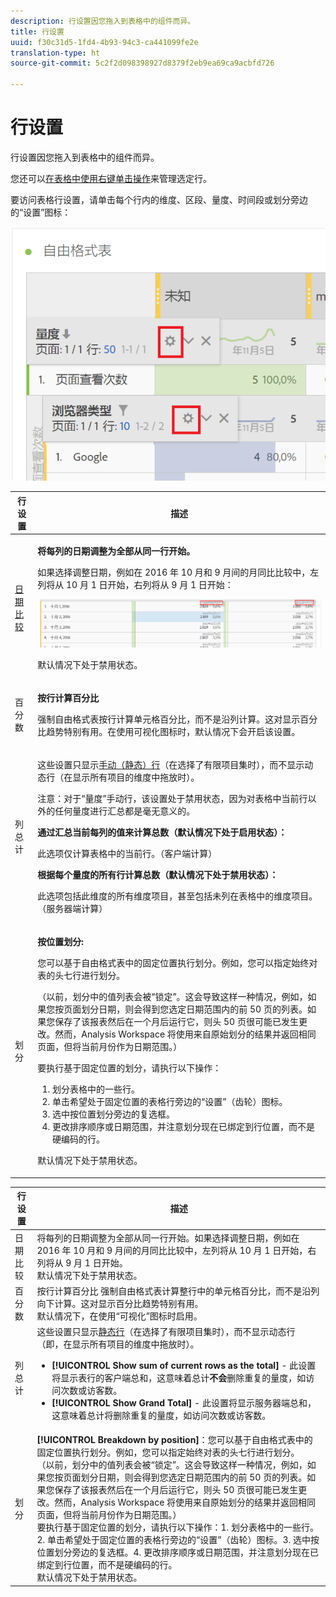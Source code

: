 ```yaml
---
description: 行设置因您拖入到表格中的组件而异。
title: 行设置
uuid: f30c31d5-1fd4-4b93-94c3-ca441099fe2e
translation-type: ht
source-git-commit: 5c2f2d098398927d8379f2eb9ea69ca9acbfd726

---
```



# 行设置

行设置因您拖入到表格中的组件而异。

您还可以[在表格中使用右键单击操作](/help/analyze/analysis-workspace/visualizations/freeform-table.md)来管理选定行。

要访问表格行设置，请单击每个行内的维度、区段、量度、时间段或划分旁边的“设置”图标：

![](assets/row-settings.png)

<table id="table_7ACE6413DB1F40349ED2860020F92E55"> 
 <thead> 
  <tr> 
   <th colname="col1" class="entry"> 行设置 </th> 
   <th colname="col2" class="entry"> 描述 </th> 
  </tr>
 </thead>
 <tbody> 
  <tr> 
   <td colname="col1"> <p><a href="/help/analyze/analysis-workspace/components/calendar-date-ranges/time-comparison.md"  > 日期比较</a> </p> </td> 
   <td colname="col2"> <p><b>将每列的日期调整为全部从同一行开始。</b> </p> <p>如果选择调整日期，例如在 2016 年 10 月和 9 月间的月同比比较中，左列将从 10 月 1 日开始，右列将从 9 月 1 日开始： </p> <p><img placement="break"  src="assets/add-time-period-column3.png" width="500px" id="image_99398B13FEDA4715B8B818DF6093CA37" /> </p> <p>默认情况下处于禁用状态。 </p> </td> 
  </tr> 
  <tr> 
   <td colname="col1"> <p>百分数 </p> </td> 
   <td colname="col2"> <p><b>按行计算百分比</b> </p> <p>强制自由格式表按行计算单元格百分比，而不是沿列计算。这对显示百分比趋势特别有用。在使用<span class="uicontrol">可视化</span>图标时，默认情况下会开启该设置。 </p> </td> 
  </tr> 
  <tr> 
   <td colname="col1"> <p>列总计 </p> </td> 
   <td colname="col2"> <p>这些设置只显示<a href="/help/analyze/analysis-workspace/build-workspace-project/column-row-settings/manual-vs-dynamic-rows.md"  >手动（静态）行</a>（在选择了有限项目集时），而不显示动态行（在显示所有项目的维度中拖放时）。 <p>注意：对于<i></i>“量度”手动行，该设置处于禁用状态，因为对表格中当前行以外的任何量度进行汇总都是毫无意义的。 </p> </p> <p><b>通过汇总当前每列的值来计算总数（默认情况下处于启用状态）：</b> </p> <p>此选项仅计算表格中的当前行。（客户端计算） </p> <p><b>根据每个量度的所有行计算总数（默认情况下处于禁用状态）：</b> </p> <p>此选项包括此维度的所有维度项目，甚至包括未列在表格中的维度项目。（服务器端计算） </p> </td> 
  </tr> 
  <tr> 
   <td colname="col1"> <p>划分 </p> </td> 
   <td colname="col2"> <p><b>按位置划分:</b> </p> <p>您可以基于自由格式表中的固定位置执行划分。例如，您可以指定始终对表的头七行进行划分。 </p> <p>（以前，划分中的值列表会被“锁定”。这会导致这样一种情况，例如，如果您按<span class="term">页面</span>划分<span class="term">日期</span>，则会得到您选定日期范围内的前 50 页的列表。如果您保存了该报表然后在一个月后运行它，则头 50 页很可能已发生更改。然而，Analysis Workspace 将使用来自原始划分的结果并返回相同页面，但将当前月份作为日期范围。） </p> <p>要执行基于固定位置的划分，请执行以下操作： </p> 
    <ol id="ol_A396A11566AA4F52BC3ABBC373CEF477"> 
     <li id="li_BDAB1E9A48D44944A4F7C31F1182B923">划分表格中的一些行。 </li> 
     <li id="li_C5610437D3714CCEB9F3C771864B4336">单击希望处于固定位置的表格行旁边的“设置”（齿轮）图标。 </li> 
     <li id="li_675E429DC3B94201978166F9408D30B1">选中<span class="uicontrol">按位置划分</span>旁边的复选框。 </li> 
     <li id="li_E8A417D0D6D1438CAE825843BA0A7060">更改排序顺序或日期范围，并注意划分现在已绑定到行位置，而不是硬编码的行。 </li> 
    </ol> <p>默认情况下处于禁用状态。 </p> </td> 
  </tr> 
 </tbody> 
</table>

| 行设置 | 描述 |
|--- |--- |
| 日期比较 | 将每列的日期调整为全部从同一行开始。如果选择调整日期，例如在 2016 年 10 月和 9 月间的月同比比较中，左列将从 10 月 1 日开始，右列将从 9 月 1 日开始。<br>默认情况下处于禁用状态。 |
| 百分数 | 按行计算百分比 强制自由格式表计算整行中的单元格百分比，而不是沿列向下计算。这对显示百分比趋势特别有用。<br>默认情况下，在使用“可视化”图标时启用。 |
| 列总计 | 这些设置只显示[静态行](https://docs.adobe.com/content/help/zh-Hans/analytics/analyze/analysis-workspace/build-workspace-project/column-row-settings/manual-vs-dynamic-rows.html)（在选择了有限项目集时），而不显示动态行（即，在显示所有项目的维度中拖放时）。<ul><li>**[!UICONTROL Show sum of current rows as the total]** - 此设置将显示表行的客户端总和，这意味着总计&#x200B;**不会**&#x200B;删除重复的量度，如访问次数或访客数。</li><li>**[!UICONTROL Show Grand Total]** - 此设置将显示服务器端总和，这意味着总计将删除重复的量度，如访问次数或访客数。</li></ul> |
| 划分 | **[!UICONTROL Breakdown by position]**：您可以基于自由格式表中的固定位置执行划分。例如，您可以指定始终对表的头七行进行划分。<br>（以前，划分中的值列表会被“锁定”。这会导致这样一种情况，例如，如果您按页面划分日期，则会得到您选定日期范围内的前 50 页的列表。如果您保存了该报表然后在一个月后运行它，则头 50 页很可能已发生更改。然而，Analysis Workspace 将使用来自原始划分的结果并返回相同页面，但将当前月份作为日期范围。）<br>要执行基于固定位置的划分，请执行以下操作：1. 划分表格中的一些行。2. 单击希望处于固定位置的表格行旁边的“设置”（齿轮）图标。3. 选中按位置划分旁边的复选框。4. 更改排序顺序或日期范围，并注意划分现在已绑定到行位置，而不是硬编码的行。<br>默认情况下处于禁用状态。 |